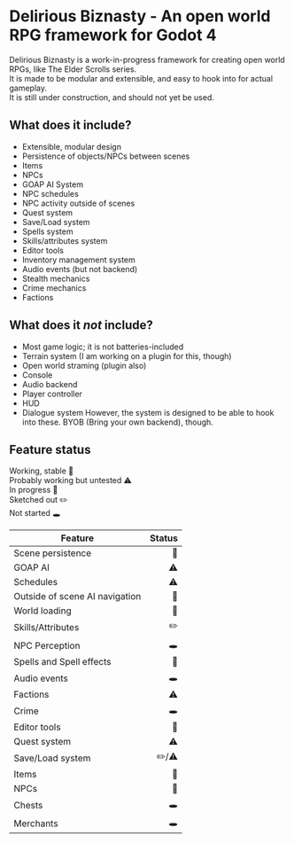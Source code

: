 # Delirious Biznasty - An open world RPG framework for Godot 4
Delirious Biznasty is a work-in-progress framework for creating open world RPGs, like The Elder Scrolls series.  
It is made to be modular and extensible, and easy to hook into for actual gameplay.  
It is still under construction, and should not yet be used.  

## What does it include?
- Extensible, modular design
- Persistence of objects/NPCs between scenes
- Items
- NPCs
- GOAP AI System
- NPC schedules
- NPC activity outside of scenes
- Quest system
- Save/Load system
- Spells system
- Skills/attributes system
- Editor tools
- Inventory management system
- Audio events (but not backend)
- Stealth mechanics
- Crime mechanics
- Factions

## What does it *not* include?
- Most game logic; it is not batteries-included
- Terrain system (I am working on a plugin for this, though)
- Open world straming (plugin also)
- Console
- Audio backend
- Player controller
- HUD
- Dialogue system
However, the system is designed to be able to hook into these. BYOB (Bring your own backend), though.

## Feature status

Working, stable :evergreen_tree:  
Probably working but untested :warning:  
In progress :construction:  
Sketched out :pencil2:  
Not started :hole:  

| Feature | Status |
|---------|--------:|
| Scene persistence | :evergreen_tree:
| GOAP AI | :warning: |
| Schedules | :warning: |
| Outside of scene AI navigation | :construction: |
| World loading | :evergreen_tree: |
| Skills/Attributes | :pencil2: |
| NPC Perception | :hole: |
| Spells and Spell effects | :construction: |
| Audio events | :hole: |
| Factions | :warning: |
| Crime | :hole: |
| Editor tools | :construction: |
| Quest system | :warning: |
| Save/Load system | :pencil2:/:warning: |
| Items | :construction: |
| NPCs | :construction: |
| Chests | :hole: |
| Merchants | :hole: |
